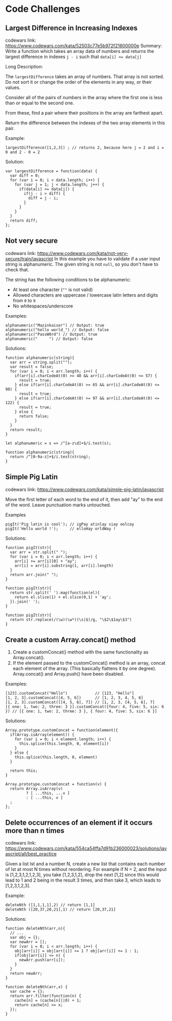 # Code Challenges

## Largest Difference in Increasing Indexes
codewars link: https://www.codewars.com/kata/52503c77e5b972f21600000e
Summary: Write a function which takes an array data of numbers and returns the largest difference in indexes `j - i` such that `data[i] <= data[j]`

Long Description:

The `largestDifference` takes an array of numbers. That array is not sorted. Do not sort it or change the order of the elements in any way, or their values.

Consider all of the pairs of numbers in the array where the first one is less than or equal to the second one.

From these, find a pair where their positions in the array are farthest apart.

Return the difference between the indexes of the two array elements in this pair.

Example:
```
largestDifference([1,2,3]) ; // returns 2, because here j = 2 and i = 0 and 2 - 0 = 2
```

Solution:
```
var largestDifference = function(data) {
  var diff = 0;
  for (var i = 0; i < data.length; i++) {
    for (var j = 1; j < data.length; j++) {
      if(data[i] <= data[j]) {
        if(j - i > diff) {
          diff = j - i;
        }
      }
    }
  }
  return diff;
};
```

## Not very secure
codewars link: https://www.codewars.com/kata/not-very-secure/train/javascript
In this example you have to validate if a user input string is alphanumeric. The given string is not `null`, so you don't have to check that.

The string has the following conditions to be alphanumeric:
* At least one character (`""` is not valid)
* Allowed characters are uppercase / lowercase latin letters and digits from `0` to `9`
* No whitespaces/underscore

Examples:
```
alphanumeric("Mazinkaiser") // Output: true
alphanumeric("hello world_") // Output: false
alphanumeric("PassW0rd") // Output: true
alphanumeric("     ") // Output: false
```

Solutions:
```
function alphanumeric(string){
  var arr = string.split("");
  var result = false;
  for (var i = 0; i < arr.length; i++) {
    if(arr[i].charCodeAt(0) >= 48 && arr[i].charCodeAt(0) <= 57) {
      result = true;
    } else if(arr[i].charCodeAt(0) >= 65 && arr[i].charCodeAt(0) <= 90) {
      result = true;
    } else if(arr[i].charCodeAt(0) >= 97 && arr[i].charCodeAt(0) <= 122) {
      result = true;
    } else {
      return false;
    }
  }
  return result;
}
```
```
let alphanumeric = s => /^[a-z\d]+$/i.test(s);
```
```
function alphanumeric(string){
  return /^[0-9a-z]+$/i.test(string);
}
```

## Simple Pig Latin
codewars link: https://www.codewars.com/kata/simple-pig-latin/javascript

Move the first letter of each word to the end of it, then add "ay" to the end of the word. Leave punctuation marks untouched.

Examples
```
pigIt('Pig latin is cool'); // igPay atinlay siay oolcay
pigIt('Hello world !');     // elloHay orldWay !
```

Solutions:
```
function pigIt(str){
  var arr = str.split(" ");
  for (var i = 0; i < arr.length; i++) {
    arr[i] += arr[i][0] + "ay";
    arr[i] = arr[i].substring(1, arr[i].length)
  }
  return arr.join(" ");
}
```
```
function pigIt(str){
  return str.split(' ').map(function(el){
    return el.slice(1) + el.slice(0,1) + 'ay';
  }).join(' ');
}
```
```
function pigIt(str){
  return str.replace(/(\w)(\w*)(\s|$)/g, "\$2\$1ay\$3")
}
```

## Create a custom Array.concat() method
1. Create a customConcat() method with the same functionality as Array.concat().
2. If the element passed to the customConcat() method is an array, concat each element of the array. (This basically flattens it by one degree). Array.concat() and Array.push() have been disabled.

Examples:
```
[123].customConcat("Hello")            // [123, "Hello"]
[1, 2, 3].customConcat([4, 5, 6])      // [1, 2, 3, 4, 5, 6]
[1, 2, 3].customConcat([[4, 5, 6], 7]) // [1, 2, 3, [4, 5, 6], 7]
[{ one: 1, two: 2, three: 3 }].customConcat({four: 4, five: 5, six: 6 }) // [{ one: 1, two: 2, three: 3 }, { four: 4, five: 5, six: 6 }]
```

Solutions:
```
Array.prototype.customConcat = function(element){
  if(Array.isArray(element)) {
    for (var i = 0; i < element.length; i++) {
      this.splice(this.length, 0, element[i])
    }
  } else {
    this.splice(this.length, 0, element)
  }

  return this;
}
```
```
Array.prototype.customConcat = function(v) {
  return Array.isArray(v)
         ? [ ...this, ...v ]
         : [ ...this, v ]
  ;
};
```

## Delete occurrences of an element if it occurs more than n times
codewars link: https://www.codewars.com/kata/554ca54ffa7d91b236000023/solutions/javascript/all/best_practice

Given a list lst and a number N, create a new list that contains each number of lst at most N times without reordering. For example if N = 2, and the input is [1,2,3,1,2,1,2,3], you take [1,2,3,1,2], drop the next [1,2] since this would lead to 1 and 2 being in the result 3 times, and then take 3, which leads to [1,2,3,1,2,3].

Example:
```
deleteNth ([1,1,1,1],2) // return [1,1]
deleteNth ([20,37,20,21],1) // return [20,37,21]
```

Solutions:
```
function deleteNth(arr,n){
  // ...
  var obj = {};
  var newArr = [];
  for (var i = 0; i < arr.length; i++) {
    obj[arr[i]] = obj[arr[i]] >= 1 ? obj[arr[i]] += 1 : 1;
    if(obj[arr[i]] <= n) {
      newArr.push(arr[i]);
    }
  }
  return newArr;
}
```
```
function deleteNth(arr,x) {
  var cache = {};
  return arr.filter(function(n) {
    cache[n] = (cache[n]||0) + 1;
    return cache[n] <= x;
  });
}
```
